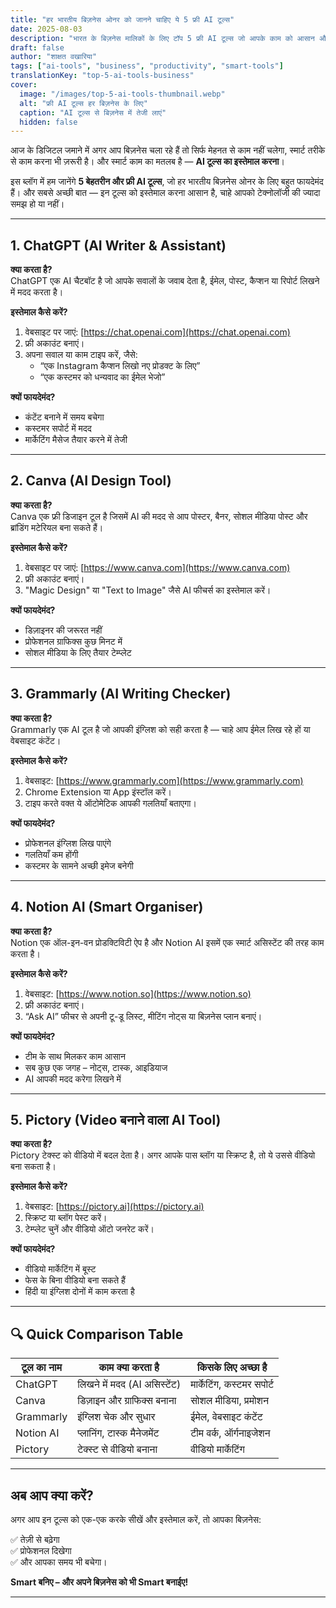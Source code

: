 ```yaml
---
title: "हर भारतीय बिज़नेस ओनर को जानने चाहिए ये 5 फ्री AI टूल्स"
date: 2025-08-03
description: "भारत के बिज़नेस मालिकों के लिए टॉप 5 फ्री AI टूल्स जो आपके काम को आसान और तेज़ बना सकते हैं। जानिए कौन से टूल्स हैं और उन्हें कैसे इस्तेमाल करें।"
draft: false
author: "शाक्षत वखारिया"
tags: ["ai-tools", "business", "productivity", "smart-tools"]
translationKey: "top-5-ai-tools-business"
cover:
  image: "/images/top-5-ai-tools-thumbnail.webp"
  alt: "फ्री AI टूल्स हर बिज़नेस के लिए"
  caption: "AI टूल्स से बिज़नेस में तेजी लाएं"
  hidden: false
---
```


आज के डिजिटल जमाने में अगर आप बिज़नेस चला रहे हैं तो सिर्फ मेहनत से काम नहीं चलेगा, स्मार्ट तरीके से काम करना भी ज़रूरी है। और स्मार्ट काम का मतलब है — **AI टूल्स का इस्तेमाल करना**।

इस ब्लॉग में हम जानेंगे **5 बेहतरीन और फ्री AI टूल्स**, जो हर भारतीय बिज़नेस ओनर के लिए बहुत फायदेमंद हैं। और सबसे अच्छी बात — इन टूल्स को इस्तेमाल करना आसान है, चाहे आपको टेक्नोलॉजी की ज्यादा समझ हो या नहीं।

---

## 1. ChatGPT (AI Writer & Assistant)

**क्या करता है?**  
ChatGPT एक AI चैटबॉट है जो आपके सवालों के जवाब देता है, ईमेल, पोस्ट, कैप्शन या रिपोर्ट लिखने में मदद करता है।

**इस्तेमाल कैसे करें?**

1. वेबसाइट पर जाएं: [https://chat.openai.com](https://chat.openai.com)
2. फ्री अकाउंट बनाएं।
3. अपना सवाल या काम टाइप करें, जैसे:
   - “एक Instagram कैप्शन लिखो नए प्रोडक्ट के लिए”
   - “एक कस्टमर को धन्यवाद का ईमेल भेजो”

**क्यों फायदेमंद?**  
- कंटेंट बनाने में समय बचेगा  
- कस्टमर सपोर्ट में मदद  
- मार्केटिंग मैसेज तैयार करने में तेजी

---

## 2. Canva (AI Design Tool)

**क्या करता है?**  
Canva एक फ्री डिजाइन टूल है जिसमें AI की मदद से आप पोस्टर, बैनर, सोशल मीडिया पोस्ट और ब्रांडिंग मटेरियल बना सकते हैं।

**इस्तेमाल कैसे करें?**

1. वेबसाइट पर जाएं: [https://www.canva.com](https://www.canva.com)
2. फ्री अकाउंट बनाएं।
3. "Magic Design" या "Text to Image" जैसे AI फीचर्स का इस्तेमाल करें।

**क्यों फायदेमंद?**  
- डिज़ाइनर की जरूरत नहीं  
- प्रोफेशनल ग्राफिक्स कुछ मिनट में  
- सोशल मीडिया के लिए तैयार टेम्प्लेट

---

## 3. Grammarly (AI Writing Checker)

**क्या करता है?**  
Grammarly एक AI टूल है जो आपकी इंग्लिश को सही करता है — चाहे आप ईमेल लिख रहे हों या वेबसाइट कंटेंट।

**इस्तेमाल कैसे करें?**

1. वेबसाइट: [https://www.grammarly.com](https://www.grammarly.com)
2. Chrome Extension या App इंस्टॉल करें।
3. टाइप करते वक्त ये ऑटोमेटिक आपकी गलतियाँ बताएगा।

**क्यों फायदेमंद?**  
- प्रोफेशनल इंग्लिश लिख पाएंगे  
- गलतियाँ कम होंगी  
- कस्टमर के सामने अच्छी इमेज बनेगी

---

## 4. Notion AI (Smart Organiser)

**क्या करता है?**  
Notion एक ऑल-इन-वन प्रोडक्टिविटी ऐप है और Notion AI इसमें एक स्मार्ट असिस्टेंट की तरह काम करता है।

**इस्तेमाल कैसे करें?**

1. वेबसाइट: [https://www.notion.so](https://www.notion.so)
2. फ्री अकाउंट बनाएं।
3. “Ask AI” फीचर से अपनी टू-डू लिस्ट, मीटिंग नोट्स या बिज़नेस प्लान बनाएं।

**क्यों फायदेमंद?**  
- टीम के साथ मिलकर काम आसान  
- सब कुछ एक जगह – नोट्स, टास्क, आइडियाज  
- AI आपकी मदद करेगा लिखने में

---

## 5. Pictory (Video बनाने वाला AI Tool)

**क्या करता है?**  
Pictory टेक्स्ट को वीडियो में बदल देता है। अगर आपके पास ब्लॉग या स्क्रिप्ट है, तो ये उससे वीडियो बना सकता है।

**इस्तेमाल कैसे करें?**

1. वेबसाइट: [https://pictory.ai](https://pictory.ai)
2. स्क्रिप्ट या ब्लॉग पेस्ट करें।
3. टेम्प्लेट चुनें और वीडियो ऑटो जनरेट करें।

**क्यों फायदेमंद?**  
- वीडियो मार्केटिंग में बूस्ट  
- फेस के बिना वीडियो बना सकते हैं  
- हिंदी या इंग्लिश दोनों में काम करता है

---

## 🔍 Quick Comparison Table

| टूल का नाम     | काम क्या करता है                      | किसके लिए अच्छा है        |
|----------------|----------------------------------------|---------------------------|
| ChatGPT        | लिखने में मदद (AI असिस्टेंट)           | मार्केटिंग, कस्टमर सपोर्ट |
| Canva          | डिज़ाइन और ग्राफिक्स बनाना              | सोशल मीडिया, प्रमोशन     |
| Grammarly      | इंग्लिश चेक और सुधार                   | ईमेल, वेबसाइट कंटेंट     |
| Notion AI      | प्लानिंग, टास्क मैनेजमेंट               | टीम वर्क, ऑर्गनाइजेशन    |
| Pictory        | टेक्स्ट से वीडियो बनाना                 | वीडियो मार्केटिंग        |

---

## अब आप क्या करें?

अगर आप इन टूल्स को एक-एक करके सीखें और इस्तेमाल करें, तो आपका बिज़नेस:

✅ तेज़ी से बढ़ेगा  
✅ प्रोफेशनल दिखेगा  
✅ और आपका समय भी बचेगा।

**Smart बनिए – और अपने बिज़नेस को भी Smart बनाईए!**

---

